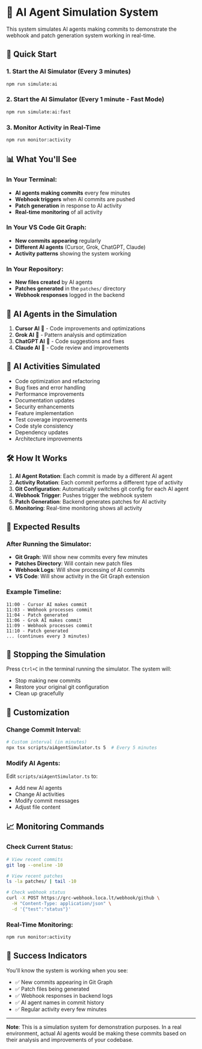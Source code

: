 # 🤖 AI Agent Simulation System

This system simulates AI agents making commits to demonstrate the webhook and patch generation system working in real-time.

## 🚀 Quick Start

### 1. Start the AI Simulator (Every 3 minutes)

```bash
npm run simulate:ai
```

### 2. Start the AI Simulator (Every 1 minute - Fast Mode)

```bash
npm run simulate:ai:fast
```

### 3. Monitor Activity in Real-Time

```bash
npm run monitor:activity
```

## 📊 What You'll See

### In Your Terminal:

- **AI agents making commits** every few minutes
- **Webhook triggers** when AI commits are pushed
- **Patch generation** in response to AI activity
- **Real-time monitoring** of all activity

### In Your VS Code Git Graph:

- **New commits appearing** regularly
- **Different AI agents** (Cursor, Grok, ChatGPT, Claude)
- **Activity patterns** showing the system working

### In Your Repository:

- **New files created** by AI agents
- **Patches generated** in the `patches/` directory
- **Webhook responses** logged in the backend

## 🤖 AI Agents in the Simulation

1. **Cursor AI** 🤖 - Code improvements and optimizations
2. **Grok AI** 🧠 - Pattern analysis and optimization
3. **ChatGPT AI** 💬 - Code suggestions and fixes
4. **Claude AI** 🎯 - Code review and improvements

## 📝 AI Activities Simulated

- Code optimization and refactoring
- Bug fixes and error handling
- Performance improvements
- Documentation updates
- Security enhancements
- Feature implementation
- Test coverage improvements
- Code style consistency
- Dependency updates
- Architecture improvements

## 🛠️ How It Works

1. **AI Agent Rotation**: Each commit is made by a different AI agent
2. **Activity Rotation**: Each commit performs a different type of activity
3. **Git Configuration**: Automatically switches git config for each AI agent
4. **Webhook Trigger**: Pushes trigger the webhook system
5. **Patch Generation**: Backend generates patches for AI activity
6. **Monitoring**: Real-time monitoring shows all activity

## 🎯 Expected Results

### After Running the Simulator:

- **Git Graph**: Will show new commits every few minutes
- **Patches Directory**: Will contain new patch files
- **Webhook Logs**: Will show processing of AI commits
- **VS Code**: Will show activity in the Git Graph extension

### Example Timeline:

```
11:00 - Cursor AI makes commit
11:03 - Webhook processes commit
11:04 - Patch generated
11:06 - Grok AI makes commit
11:09 - Webhook processes commit
11:10 - Patch generated
... (continues every 3 minutes)
```

## 🛑 Stopping the Simulation

Press `Ctrl+C` in the terminal running the simulator. The system will:

- Stop making new commits
- Restore your original git configuration
- Clean up gracefully

## 🔧 Customization

### Change Commit Interval:

```bash
# Custom interval (in minutes)
npx tsx scripts/aiAgentSimulator.ts 5  # Every 5 minutes
```

### Modify AI Agents:

Edit `scripts/aiAgentSimulator.ts` to:

- Add new AI agents
- Change AI activities
- Modify commit messages
- Adjust file content

## 📈 Monitoring Commands

### Check Current Status:

```bash
# View recent commits
git log --oneline -10

# View recent patches
ls -la patches/ | tail -10

# Check webhook status
curl -X POST https://grc-webhook.loca.lt/webhook/github \
  -H "Content-Type: application/json" \
  -d '{"test":"status"}'
```

### Real-Time Monitoring:

```bash
npm run monitor:activity
```

## 🎉 Success Indicators

You'll know the system is working when you see:

- ✅ New commits appearing in Git Graph
- ✅ Patch files being generated
- ✅ Webhook responses in backend logs
- ✅ AI agent names in commit history
- ✅ Regular activity every few minutes

---

**Note**: This is a simulation system for demonstration purposes. In a real environment, actual AI agents would be making these commits based on their analysis and improvements of your codebase.
